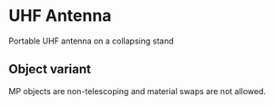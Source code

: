 # UHF Antenna

Portable UHF antenna on a collapsing stand

## Object variant

MP objects are non-telescoping and material swaps are not allowed.
